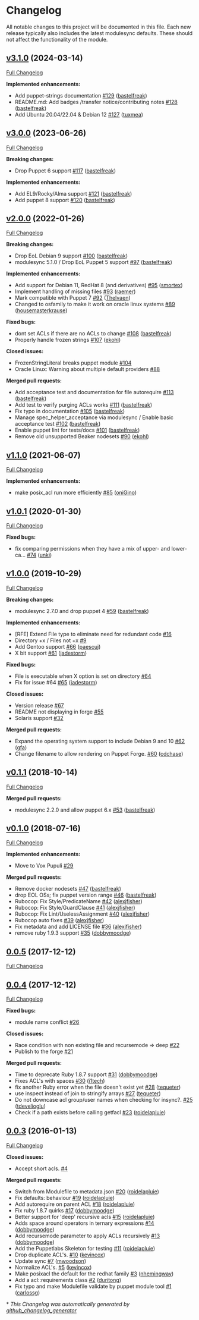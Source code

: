 # Changelog

All notable changes to this project will be documented in this file.
Each new release typically also includes the latest modulesync defaults.
These should not affect the functionality of the module.

## [v3.1.0](https://github.com/voxpupuli/puppet-posix_acl/tree/v3.1.0) (2024-03-14)

[Full Changelog](https://github.com/voxpupuli/puppet-posix_acl/compare/v3.0.0...v3.1.0)

**Implemented enhancements:**

- Add puppet-strings documentation [\#129](https://github.com/voxpupuli/puppet-posix_acl/pull/129) ([bastelfreak](https://github.com/bastelfreak))
- README.md: Add badges /transfer notice/contributing notes [\#128](https://github.com/voxpupuli/puppet-posix_acl/pull/128) ([bastelfreak](https://github.com/bastelfreak))
- Add Ubuntu 20.04/22.04 & Debian 12 [\#127](https://github.com/voxpupuli/puppet-posix_acl/pull/127) ([tuxmea](https://github.com/tuxmea))

## [v3.0.0](https://github.com/voxpupuli/puppet-posix_acl/tree/v3.0.0) (2023-06-26)

[Full Changelog](https://github.com/voxpupuli/puppet-posix_acl/compare/v2.0.0...v3.0.0)

**Breaking changes:**

- Drop Puppet 6 support [\#117](https://github.com/voxpupuli/puppet-posix_acl/pull/117) ([bastelfreak](https://github.com/bastelfreak))

**Implemented enhancements:**

- Add EL9/Rocky/Alma support [\#121](https://github.com/voxpupuli/puppet-posix_acl/pull/121) ([bastelfreak](https://github.com/bastelfreak))
- Add puppet 8 support [\#120](https://github.com/voxpupuli/puppet-posix_acl/pull/120) ([bastelfreak](https://github.com/bastelfreak))

## [v2.0.0](https://github.com/voxpupuli/puppet-posix_acl/tree/v2.0.0) (2022-01-26)

[Full Changelog](https://github.com/voxpupuli/puppet-posix_acl/compare/v1.1.0...v2.0.0)

**Breaking changes:**

- Drop EoL Debian 9 support [\#100](https://github.com/voxpupuli/puppet-posix_acl/pull/100) ([bastelfreak](https://github.com/bastelfreak))
- modulesync 5.1.0 / Drop EoL Puppet 5 support [\#97](https://github.com/voxpupuli/puppet-posix_acl/pull/97) ([bastelfreak](https://github.com/bastelfreak))

**Implemented enhancements:**

- Add support for Debian 11, RedHat 8 \(and derivatives\) [\#95](https://github.com/voxpupuli/puppet-posix_acl/pull/95) ([smortex](https://github.com/smortex))
- Implement handling of missing files [\#93](https://github.com/voxpupuli/puppet-posix_acl/pull/93) ([raemer](https://github.com/raemer))
- Mark compatible with Puppet 7 [\#92](https://github.com/voxpupuli/puppet-posix_acl/pull/92) ([Thelvaen](https://github.com/Thelvaen))
- Changed to osfamily to make it work on oracle linux systems [\#89](https://github.com/voxpupuli/puppet-posix_acl/pull/89) ([housemasterkrause](https://github.com/housemasterkrause))

**Fixed bugs:**

- dont set ACLs if there are no ACLs to change [\#108](https://github.com/voxpupuli/puppet-posix_acl/pull/108) ([bastelfreak](https://github.com/bastelfreak))
- Properly handle frozen strings [\#107](https://github.com/voxpupuli/puppet-posix_acl/pull/107) ([ekohl](https://github.com/ekohl))

**Closed issues:**

- FrozenStringLiteral breaks puppet module [\#104](https://github.com/voxpupuli/puppet-posix_acl/issues/104)
- Oracle Linux: Warning about multiple default providers [\#88](https://github.com/voxpupuli/puppet-posix_acl/issues/88)

**Merged pull requests:**

- Add acceptance test and documentation for file autorequire [\#113](https://github.com/voxpupuli/puppet-posix_acl/pull/113) ([bastelfreak](https://github.com/bastelfreak))
- Add test to verify purging ACLs works [\#111](https://github.com/voxpupuli/puppet-posix_acl/pull/111) ([bastelfreak](https://github.com/bastelfreak))
- Fix typo in documentation [\#105](https://github.com/voxpupuli/puppet-posix_acl/pull/105) ([bastelfreak](https://github.com/bastelfreak))
- Manage spec\_helper\_acceptance via modulesync / Enable basic acceptance test [\#102](https://github.com/voxpupuli/puppet-posix_acl/pull/102) ([bastelfreak](https://github.com/bastelfreak))
- Enable puppet lint for tests/docs [\#101](https://github.com/voxpupuli/puppet-posix_acl/pull/101) ([bastelfreak](https://github.com/bastelfreak))
- Remove old unsupported Beaker nodesets [\#90](https://github.com/voxpupuli/puppet-posix_acl/pull/90) ([ekohl](https://github.com/ekohl))

## [v1.1.0](https://github.com/voxpupuli/puppet-posix_acl/tree/v1.1.0) (2021-06-07)

[Full Changelog](https://github.com/voxpupuli/puppet-posix_acl/compare/v1.0.1...v1.1.0)

**Implemented enhancements:**

- make posix\_acl run more efficiently [\#85](https://github.com/voxpupuli/puppet-posix_acl/pull/85) ([oniGino](https://github.com/oniGino))

## [v1.0.1](https://github.com/voxpupuli/puppet-posix_acl/tree/v1.0.1) (2020-01-30)

[Full Changelog](https://github.com/voxpupuli/puppet-posix_acl/compare/v1.0.0...v1.0.1)

**Fixed bugs:**

- fix comparing permissions when they have a mix of upper- and lower-ca… [\#74](https://github.com/voxpupuli/puppet-posix_acl/pull/74) ([unki](https://github.com/unki))

## [v1.0.0](https://github.com/voxpupuli/puppet-posix_acl/tree/v1.0.0) (2019-10-29)

[Full Changelog](https://github.com/voxpupuli/puppet-posix_acl/compare/v0.1.1...v1.0.0)

**Breaking changes:**

- modulesync 2.7.0 and drop puppet 4 [\#59](https://github.com/voxpupuli/puppet-posix_acl/pull/59) ([bastelfreak](https://github.com/bastelfreak))

**Implemented enhancements:**

- \[RFE\] Extend File type to eliminate need for redundant code [\#16](https://github.com/voxpupuli/puppet-posix_acl/issues/16)
- Directory +x / Files not +x [\#9](https://github.com/voxpupuli/puppet-posix_acl/issues/9)
- Add Gentoo support [\#66](https://github.com/voxpupuli/puppet-posix_acl/pull/66) ([paescuj](https://github.com/paescuj))
- X bit support [\#61](https://github.com/voxpupuli/puppet-posix_acl/pull/61) ([jadestorm](https://github.com/jadestorm))

**Fixed bugs:**

- File is executable when X option is set on directory [\#64](https://github.com/voxpupuli/puppet-posix_acl/issues/64)
- Fix for issue \#64 [\#65](https://github.com/voxpupuli/puppet-posix_acl/pull/65) ([jadestorm](https://github.com/jadestorm))

**Closed issues:**

- Version release [\#67](https://github.com/voxpupuli/puppet-posix_acl/issues/67)
- README not displaying in forge [\#55](https://github.com/voxpupuli/puppet-posix_acl/issues/55)
- Solaris support [\#32](https://github.com/voxpupuli/puppet-posix_acl/issues/32)

**Merged pull requests:**

- Expand the operating system support to include Debian 9 and 10 [\#62](https://github.com/voxpupuli/puppet-posix_acl/pull/62) ([gfa](https://github.com/gfa))
- Change filename to allow rendering on Puppet Forge. [\#60](https://github.com/voxpupuli/puppet-posix_acl/pull/60) ([cdchase](https://github.com/cdchase))

## [v0.1.1](https://github.com/voxpupuli/puppet-posix_acl/tree/v0.1.1) (2018-10-14)

[Full Changelog](https://github.com/voxpupuli/puppet-posix_acl/compare/v0.1.0...v0.1.1)

**Merged pull requests:**

- modulesync 2.2.0 and allow puppet 6.x [\#53](https://github.com/voxpupuli/puppet-posix_acl/pull/53) ([bastelfreak](https://github.com/bastelfreak))

## [v0.1.0](https://github.com/voxpupuli/puppet-posix_acl/tree/v0.1.0) (2018-07-16)

[Full Changelog](https://github.com/voxpupuli/puppet-posix_acl/compare/0.0.5...v0.1.0)

**Implemented enhancements:**

- Move to Vox Pupuli [\#29](https://github.com/voxpupuli/puppet-posix_acl/issues/29)

**Merged pull requests:**

- Remove docker nodesets [\#47](https://github.com/voxpupuli/puppet-posix_acl/pull/47) ([bastelfreak](https://github.com/bastelfreak))
- drop EOL OSs; fix puppet version range [\#46](https://github.com/voxpupuli/puppet-posix_acl/pull/46) ([bastelfreak](https://github.com/bastelfreak))
- Rubocop: Fix Style/PredicateName [\#42](https://github.com/voxpupuli/puppet-posix_acl/pull/42) ([alexjfisher](https://github.com/alexjfisher))
- Rubocop: Fix Style/GuardClause [\#41](https://github.com/voxpupuli/puppet-posix_acl/pull/41) ([alexjfisher](https://github.com/alexjfisher))
- Rubocop: Fix Lint/UselessAssignment [\#40](https://github.com/voxpupuli/puppet-posix_acl/pull/40) ([alexjfisher](https://github.com/alexjfisher))
- Rubocop auto fixes [\#39](https://github.com/voxpupuli/puppet-posix_acl/pull/39) ([alexjfisher](https://github.com/alexjfisher))
- Fix metadata and add LICENSE file [\#36](https://github.com/voxpupuli/puppet-posix_acl/pull/36) ([alexjfisher](https://github.com/alexjfisher))
- remove ruby 1.9.3 support [\#35](https://github.com/voxpupuli/puppet-posix_acl/pull/35) ([dobbymoodge](https://github.com/dobbymoodge))

## [0.0.5](https://github.com/voxpupuli/puppet-posix_acl/tree/0.0.5) (2017-12-12)

[Full Changelog](https://github.com/voxpupuli/puppet-posix_acl/compare/0.0.4...0.0.5)

## [0.0.4](https://github.com/voxpupuli/puppet-posix_acl/tree/0.0.4) (2017-12-12)

[Full Changelog](https://github.com/voxpupuli/puppet-posix_acl/compare/0.0.3...0.0.4)

**Fixed bugs:**

- module name conflict [\#26](https://github.com/voxpupuli/puppet-posix_acl/issues/26)

**Closed issues:**

- Race condition with non existing file and recursemode =\> deep [\#22](https://github.com/voxpupuli/puppet-posix_acl/issues/22)
- Publish to the forge [\#21](https://github.com/voxpupuli/puppet-posix_acl/issues/21)

**Merged pull requests:**

- Time to deprecate Ruby 1.8.7 support [\#31](https://github.com/voxpupuli/puppet-posix_acl/pull/31) ([dobbymoodge](https://github.com/dobbymoodge))
- Fixes ACL's with spaces [\#30](https://github.com/voxpupuli/puppet-posix_acl/pull/30) ([i1tech](https://github.com/i1tech))
- fix another Ruby error when the file doesn't exist yet [\#28](https://github.com/voxpupuli/puppet-posix_acl/pull/28) ([tequeter](https://github.com/tequeter))
- use inspect instead of join to stringify arrays [\#27](https://github.com/voxpupuli/puppet-posix_acl/pull/27) ([tequeter](https://github.com/tequeter))
- Do not downcase acl group/user names when checking for insync?. [\#25](https://github.com/voxpupuli/puppet-posix_acl/pull/25) ([tdevelioglu](https://github.com/tdevelioglu))
- Check if a path exists before calling getfacl [\#23](https://github.com/voxpupuli/puppet-posix_acl/pull/23) ([roidelapluie](https://github.com/roidelapluie))

## [0.0.3](https://github.com/voxpupuli/puppet-posix_acl/tree/0.0.3) (2016-01-13)

[Full Changelog](https://github.com/voxpupuli/puppet-posix_acl/compare/650e19723054c74baa662d3f1589398550524b33...0.0.3)

**Closed issues:**

- Accept short acls. [\#4](https://github.com/voxpupuli/puppet-posix_acl/issues/4)

**Merged pull requests:**

- Switch from Modulefile to metadata.json [\#20](https://github.com/voxpupuli/puppet-posix_acl/pull/20) ([roidelapluie](https://github.com/roidelapluie))
- Fix defaults: behaviour [\#19](https://github.com/voxpupuli/puppet-posix_acl/pull/19) ([roidelapluie](https://github.com/roidelapluie))
- Add autorequire on parent ACL [\#18](https://github.com/voxpupuli/puppet-posix_acl/pull/18) ([roidelapluie](https://github.com/roidelapluie))
- Fix ruby 1.8.7 quirks [\#17](https://github.com/voxpupuli/puppet-posix_acl/pull/17) ([dobbymoodge](https://github.com/dobbymoodge))
- Better support for 'deep' recursive acls [\#15](https://github.com/voxpupuli/puppet-posix_acl/pull/15) ([roidelapluie](https://github.com/roidelapluie))
- Adds space around operators in ternary expressions [\#14](https://github.com/voxpupuli/puppet-posix_acl/pull/14) ([dobbymoodge](https://github.com/dobbymoodge))
- Add recursemode parameter to apply ACLs recursively [\#13](https://github.com/voxpupuli/puppet-posix_acl/pull/13) ([dobbymoodge](https://github.com/dobbymoodge))
- Add the Puppetlabs Skeleton for testing [\#11](https://github.com/voxpupuli/puppet-posix_acl/pull/11) ([roidelapluie](https://github.com/roidelapluie))
- Drop duplicate ACL's. [\#10](https://github.com/voxpupuli/puppet-posix_acl/pull/10) ([kevincox](https://github.com/kevincox))
- Update sync [\#7](https://github.com/voxpupuli/puppet-posix_acl/pull/7) ([mwoodson](https://github.com/mwoodson))
- Normalize ACL's. [\#5](https://github.com/voxpupuli/puppet-posix_acl/pull/5) ([kevincox](https://github.com/kevincox))
- Make posixacl the default for the redhat family [\#3](https://github.com/voxpupuli/puppet-posix_acl/pull/3) ([nhemingway](https://github.com/nhemingway))
- Add a acl::requirements class [\#2](https://github.com/voxpupuli/puppet-posix_acl/pull/2) ([duritong](https://github.com/duritong))
- Fix typo and make Modulefile validate by puppet module tool [\#1](https://github.com/voxpupuli/puppet-posix_acl/pull/1) ([carlossg](https://github.com/carlossg))



\* *This Changelog was automatically generated by [github_changelog_generator](https://github.com/github-changelog-generator/github-changelog-generator)*
